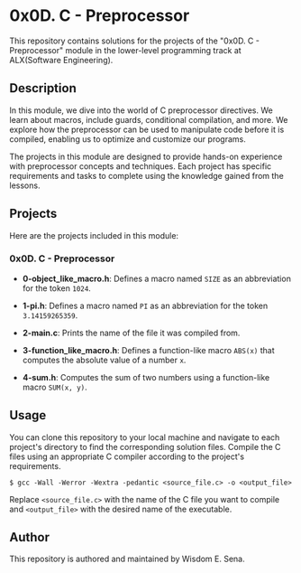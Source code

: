 # 0x0D. C - Preprocessor

This repository contains solutions for the projects of the "0x0D. C - Preprocessor" module in the lower-level programming track at ALX(Software Engineering).

## Description
In this module, we dive into the world of C preprocessor directives. We learn about macros, include guards, conditional compilation, and more. We explore how the preprocessor can be used to manipulate code before it is compiled, enabling us to optimize and customize our programs.

The projects in this module are designed to provide hands-on experience with preprocessor concepts and techniques. Each project has specific requirements and tasks to complete using the knowledge gained from the lessons.

## Projects
Here are the projects included in this module:

### 0x0D. C - Preprocessor
- **0-object_like_macro.h**: Defines a macro named `SIZE` as an abbreviation for the token `1024`.

- **1-pi.h**: Defines a macro named `PI` as an abbreviation for the token `3.14159265359`.

- **2-main.c**: Prints the name of the file it was compiled from.

- **3-function_like_macro.h**: Defines a function-like macro `ABS(x)` that computes the absolute value of a number `x`.

- **4-sum.h**: Computes the sum of two numbers using a function-like macro `SUM(x, y)`.

## Usage
You can clone this repository to your local machine and navigate to each project's directory to find the corresponding solution files. Compile the C files using an appropriate C compiler according to the project's requirements.

```
$ gcc -Wall -Werror -Wextra -pedantic <source_file.c> -o <output_file>
```

Replace `<source_file.c>` with the name of the C file you want to compile and `<output_file>` with the desired name of the executable.

## Author
This repository is authored and maintained by Wisdom E. Sena.
